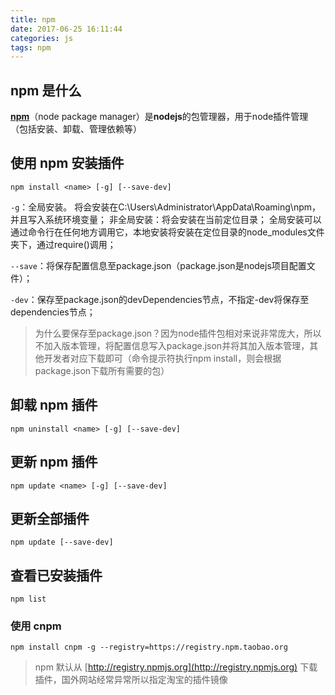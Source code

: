 ```yaml
---
title: npm
date: 2017-06-25 16:11:44
categories: js
tags: npm
---
```


## npm 是什么
[**npm**](https://docs.npmjs.com/)（node package manager）是**nodejs**的包管理器，用于node插件管理（包括安装、卸载、管理依赖等）
## 使用 npm 安装插件
	npm install <name> [-g] [--save-dev]
`-g`：全局安装。
将会安装在C:\Users\Administrator\AppData\Roaming\npm，并且写入系统环境变量； 非全局安装：将会安装在当前定位目录； 全局安装可以通过命令行在任何地方调用它，本地安装将安装在定位目录的node_modules文件夹下，通过require()调用；

`--save`：将保存配置信息至package.json（package.json是nodejs项目配置文件）；

`-dev`：保存至package.json的devDependencies节点，不指定-dev将保存至dependencies节点；
> 为什么要保存至package.json？因为node插件包相对来说非常庞大，所以不加入版本管理，将配置信息写入package.json并将其加入版本管理，其他开发者对应下载即可（命令提示符执行npm install，则会根据package.json下载所有需要的包）

## 卸载 npm 插件
	npm uninstall <name> [-g] [--save-dev]
## 更新 npm 插件
	npm update <name> [-g] [--save-dev]
## 更新全部插件
	npm update [--save-dev]
## 查看已安装插件
	npm list



### 使用 cnpm
	npm install cnpm -g --registry=https://registry.npm.taobao.org
> npm 默认从 [http://registry.npmjs.org](http://registry.npmjs.org) 下载插件，国外网站经常异常所以指定淘宝的插件镜像
